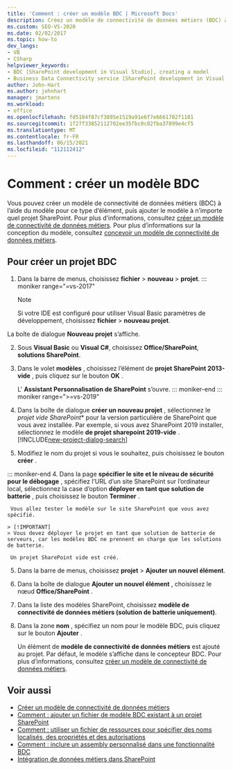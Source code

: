 ```yaml
---
title: 'Comment : créer un modèle BDC | Microsoft Docs'
description: Créez un modèle de connectivité de données métiers (BDC) à l’aide du modèle Visual Studio pour ce type d’élément, puis ajoutez le modèle à n’importe quel projet SharePoint.
ms.custom: SEO-VS-2020
ms.date: 02/02/2017
ms.topic: how-to
dev_langs:
- VB
- CSharp
helpviewer_keywords:
- BDC [SharePoint development in Visual Studio], creating a model
- Business Data Connectivity service [SharePoint development in Visual Studio], creating a model
author: John-Hart
ms.author: johnhart
manager: jmartens
ms.workload:
- office
ms.openlocfilehash: fd5184f87cf3895e1519a91e6f7e6661702f1181
ms.sourcegitcommit: 1f27f33852112702ee35fbc0c02fba37899e4cf5
ms.translationtype: MT
ms.contentlocale: fr-FR
ms.lasthandoff: 06/15/2021
ms.locfileid: "112112412"
---
```

# <a name="how-to-create-a-bdc-model"></a>Comment : créer un modèle BDC

  Vous pouvez créer un modèle de connectivité de données métiers (BDC) à l’aide du modèle pour ce type d’élément, puis ajouter le modèle à n’importe quel projet SharePoint. Pour plus d’informations, consultez [créer un modèle de connectivité de données métiers](../sharepoint/creating-a-business-data-connectivity-model.md). Pour plus d’informations sur la conception du modèle, consultez [concevoir un modèle de connectivité de données métiers](../sharepoint/designing-a-business-data-connectivity-model.md).

## <a name="to-create-a-bdc-project"></a>Pour créer un projet BDC

1. Dans la barre de menus, choisissez **fichier**  >  **nouveau**  >  **projet**.
::: moniker range="=vs-2017"
   > [!NOTE]
   > Si votre IDE est configuré pour utiliser Visual Basic paramètres de développement, choisissez **fichier**  >  **nouveau projet**.

  La boîte de dialogue **Nouveau projet** s’affiche.

2. Sous **Visual Basic** ou **Visual C#**, choisissez **Office/SharePoint**, **solutions SharePoint**.

3. Dans le volet **modèles** , choisissez l’élément de **projet SharePoint 2013-vide** , puis cliquez sur le bouton **OK** .

     L' **Assistant Personnalisation de SharePoint** s’ouvre.
::: moniker-end
::: moniker range=">=vs-2019"
2. Dans la boîte de dialogue **créer un nouveau projet** , sélectionnez le *projet vide SharePoint** pour la version particulière de SharePoint que vous avez installée. Par exemple, si vous avez SharePoint 2019 installer, sélectionnez le modèle **de projet sharepoint 2019-vide** .
    [!INCLUDE[new-project-dialog-search](../sharepoint/includes/new-project-dialog-search-md.md)]

3. Modifiez le nom du projet si vous le souhaitez, puis choisissez le bouton **créer** .

::: moniker-end
4. Dans la page **spécifier le site et le niveau de sécurité pour le débogage** , spécifiez l’URL d’un site SharePoint sur l’ordinateur local, sélectionnez la case d’option **déployer en tant que solution de batterie** , puis choisissez le bouton **Terminer** .

     Vous allez tester le modèle sur le site SharePoint que vous avez spécifié.

    > [!IMPORTANT]
    > Vous devez déployer le projet en tant que solution de batterie de serveurs, car les modèles BDC ne prennent en charge que les solutions de batterie.

     Un projet SharePoint vide est créé.

5. Dans la barre de menus, choisissez **projet**  >  **Ajouter un nouvel élément**.

6. Dans la boîte de dialogue **Ajouter un nouvel élément** , choisissez le nœud **Office/SharePoint** .

7. Dans la liste des modèles SharePoint, choisissez **modèle de connectivité de données métiers (solution de batterie uniquement)**.

8. Dans la zone **nom** , spécifiez un nom pour le modèle BDC, puis cliquez sur le bouton **Ajouter** .

     Un élément de **modèle de connectivité de données métiers** est ajouté au projet. Par défaut, le modèle s’affiche dans le concepteur BDC. Pour plus d’informations, consultez [créer un modèle de connectivité de données métiers](../sharepoint/creating-a-business-data-connectivity-model.md).

## <a name="see-also"></a>Voir aussi

- [Créer un modèle de connectivité de données métiers](../sharepoint/creating-a-business-data-connectivity-model.md)
- [Comment : ajouter un fichier de modèle BDC existant à un projet SharePoint](../sharepoint/how-to-add-an-existing-bdc-model-file-to-a-sharepoint-project.md)
- [Comment : utiliser un fichier de ressources pour spécifier des noms localisés, des propriétés et des autorisations](../sharepoint/how-to-use-a-resource-file-to-specify-localized-names-properties-and-permissions.md)
- [Comment : inclure un assembly personnalisé dans une fonctionnalité BDC](../sharepoint/how-to-include-a-custom-assembly-in-a-bdc-feature.md)
- [Intégration de données métiers dans SharePoint](../sharepoint/integrating-business-data-into-sharepoint.md)
